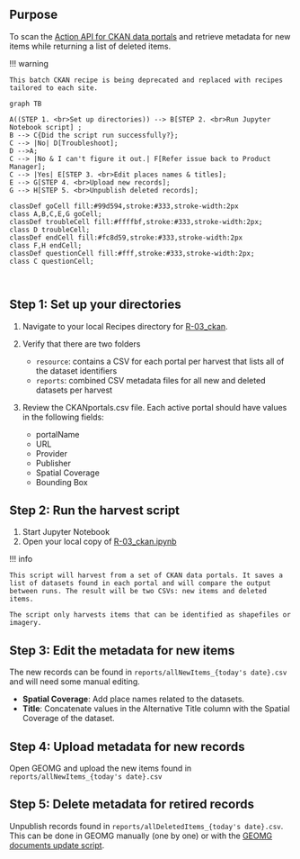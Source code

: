 ## Purpose

To scan the [Action API for CKAN data portals](https://docs.ckan.org/en/2.9/api/) and retrieve metadata for new items while returning a list of deleted items.

!!! warning

	This batch CKAN recipe is being deprecated and replaced with recipes tailored to each site.


``` mermaid
graph TB

A((STEP 1. <br>Set up directories)) --> B[STEP 2. <br>Run Jupyter Notebook script] ;
B --> C{Did the script run successfully?};
C --> |No| D[Troubleshoot];
D -->A;
C --> |No & I can't figure it out.| F[Refer issue back to Product Manager];
C --> |Yes| E[STEP 3. <br>Edit places names & titles]; 
E --> G[STEP 4. <br>Upload new records];
G --> H[STEP 5. <br>Unpublish deleted records];

classDef goCell fill:#99d594,stroke:#333,stroke-width:2px
class A,B,C,E,G goCell;
classDef troubleCell fill:#ffffbf,stroke:#333,stroke-width:2px;
class D troubleCell;
classDef endCell fill:#fc8d59,stroke:#333,stroke-width:2px
class F,H endCell;
classDef questionCell fill:#fff,stroke:#333,stroke-width:2px;
class C questionCell;



```

	
## Step 1: Set up your directories

1. Navigate to your local Recipes directory for [R-03_ckan](https://github.com/geobtaa/harvesting-guide/blob/main/recipes/R-03_ckan).

2. Verify that there are two folders
	* `resource`: contains a CSV for each portal per harvest that lists all of the dataset identifiers
	* `reports`: combined CSV metadata files for all new and deleted datasets per harvest

3.  Review the CKANportals.csv file. Each active portal should have values in the following fields:
	* portalName
	* URL
	* Provider
	* Publisher
	* Spatial Coverage
	* Bounding Box 

## Step 2: Run the harvest script

1. Start Jupyter Notebook 
2. Open your local copy of [R-03_ckan.ipynb](https://github.com/geobtaa/harvesting-guide/blob/main/recipes/R-03_ckan)

!!! info 

	This script will harvest from a set of CKAN data portals. It saves a list of datasets found in each portal and will compare the output between runs. The result will be two CSVs: new items and deleted items.
	
	The script only harvests items that can be identified as shapefiles or imagery.
	
## Step 3: Edit the metadata for new items

The new records can be found in `reports/allNewItems_{today's date}.csv` and will need some manual editing. 

* **Spatial Coverage**: Add place names related to the datasets.
* **Title**: Concatenate values in the Alternative Title column with the Spatial Coverage of the dataset. 


## Step 4: Upload metadata for new records

Open GEOMG and upload the new items found in `reports/allNewItems_{today's date}.csv`

## Step 5: Delete metadata for retired records

Unpublish records found in `reports/allDeletedItems_{today's date}.csv`. This can be done in GEOMG manually (one by one) or with the [GEOMG documents update script](https://github.com/geobtaa/workflows/tree/main/editing/geomg-documents-update).




	


